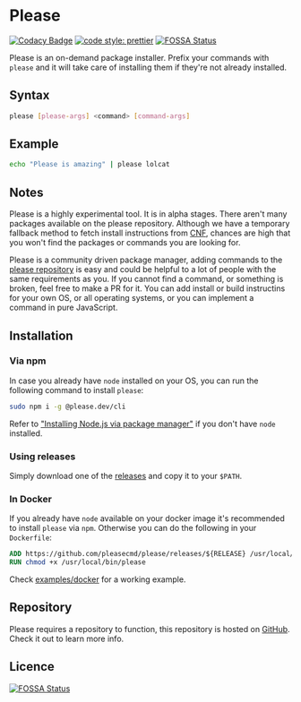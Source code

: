# Please

[![Codacy Badge](https://app.codacy.com/project/badge/Grade/aaa7e6823a4b4103a3d45a208668c1a1)](https://www.codacy.com/gh/pleasecmd/please/dashboard?utm_source=github.com&utm_medium=referral&utm_content=pleasecmd/please&utm_campaign=Badge_Grade)
[![code style: prettier](https://img.shields.io/badge/code_style-prettier-ff69b4.svg)](https://github.com/prettier/prettier)
[![FOSSA Status](https://app.fossa.com/api/projects/git%2Bgithub.com%2Fpleasecmd%2Fplease.svg?type=shield)](https://app.fossa.com/projects/git%2Bgithub.com%2Fpleasecmd%2Fplease?ref=badge_shield)

Please is an on-demand package installer. Prefix your commands with `please`
and it will take care of installing them if they're not already installed.

## Syntax

```bash
please [please-args] <command> [command-args]
```

## Example

```bash
echo "Please is amazing" | please lolcat
```

## Notes

Please is a highly experimental tool. It is in alpha stages.
There aren't many packages available on the please repository.
Although we have a temporary fallback method to fetch install instructions from
[CNF](https://command-not-found.com/),
chances are high that you won't find the packages or commands you are looking for.

Please is a community driven package manager, adding commands to the
[please repository](https://github.com/pleasecmd/repo) is easy and could be helpful
to a lot of people with the same requirements as you.
If you cannot find a command, or something is broken, feel free to make a PR for it.
You can add install or build instructins for your own OS, or all operating systems,
or you can implement a command in pure JavaScript.

## Installation

### Via npm

In case you already have `node` installed on your OS, you can run the following command to install `please`:

```bash
sudo npm i -g @please.dev/cli
```

Refer to ["Installing Node.js via package manager"](https://nodejs.org/en/download/package-manager) if you don't have `node` installed.

### Using releases

Simply download one of the [releases](https://github.com/pleasecmd/please/releases) and copy it to your `$PATH`.

### In Docker

If you already have `node` available on your docker image it's recommended to install `please` via `npm`.
Otherwise you can do the following in your `Dockerfile`:

```Dockerfile
ADD https://github.com/pleasecmd/please/releases/${RELEASE} /usr/local/bin/please
RUN chmod +x /usr/local/bin/please
```

Check [examples/docker](./examples/docker) for a working example.

## Repository

Please requires a repository to function, this repository is
hosted on [GitHub](https://github.com/pleasecmd/repo). Check it out to learn more info.

## Licence

[![FOSSA Status](https://app.fossa.com/api/projects/git%2Bgithub.com%2Fpleasecmd%2Fplease.svg?type=large)](https://app.fossa.com/projects/git%2Bgithub.com%2Fpleasecmd%2Fplease?ref=badge_large)

